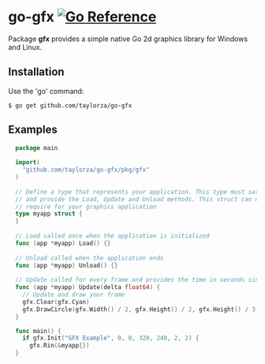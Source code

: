 # go-gfx [![Go Reference](https://pkg.go.dev/badge/github.com/taylorza/go-gfx.svg)](https://pkg.go.dev/github.com/taylorza/go-gfx)

Package **gfx** provides a simple native Go 2d graphics library for Windows and Linux.

## Installation

Use the 'go' command:

    $ go get github.com/taylorza/go-gfx
    
## Examples

```go
  package main
  
  import(
    "github.com/taylorza/go-gfx/pkg/gfx"
  )
  
  // Define a type that represents your application. This type must satisfy the Application interface
  // and provide the Load, Update and Unload methods. This struct can maintain any additional state you 
  // require for your graphics application
  type myapp struct {
  }
  
  // Load called once when the application is initialized
  func (app *myapp) Load() {}
  
  // Unload called when the application ends
  func (app *myapp) Unload() {}
  
  // Update called for every frame and provides the time in seconds since the last frame update
  func (app *myapp) Update(delta float64) {
    // Update and draw your frame
    gfx.Clear(gfx.Cyan)
    gfx.DrawCircle(gfx.Width() / 2, gfx.Height() / 2, gfx.Height() / 3, gfx.Red)
  }

  func main() {
    if gfx.Init("GFX Example", 0, 0, 320, 240, 2, 2) {
      gfx.Rin(&myapp{})
  }
```
